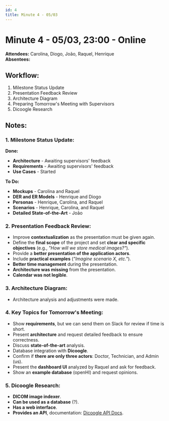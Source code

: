 ```yaml
---
id: 4
title: Minute 4 - 05/03
---
```


# Minute 4 - 05/03, 23:00 - Online

**Attendees:** Carolina, Diogo, João, Raquel, Henrique  
**Absentees:**  

## Workflow:  
1. Milestone Status Update  
2. Presentation Feedback Review  
3. Architecture Diagram  
4. Preparing Tomorrow's Meeting with Supervisors  
5. Dicoogle Research  

## Notes:  

### 1. Milestone Status Update:  
**Done:**  
- **Architecture** - Awaiting supervisors' feedback  
- **Requirements** - Awaiting supervisors' feedback  
- **Use Cases** - Started  

**To Do:**  
- **Mockups** - Carolina and Raquel  
- **DER and ER Models** - Henrique and Diogo  
- **Personas** - Henrique, Carolina, and Raquel  
- **Scenarios** - Henrique, Carolina, and Raquel  
- **Detailed State-of-the-Art** - João  

### 2. Presentation Feedback Review:  
- Improve **contextualization** as the presentation must be given again.  
- Define the **final scope** of the project and set **clear and specific objectives** (e.g., *"How will we store medical images?"*).  
- Provide a **better presentation of the application actors**.  
- Include **practical examples** (*"Imagine scenario X, etc."*).  
- **Better time management** during the presentation.  
- **Architecture was missing** from the presentation.  
- **Calendar was not legible**.  

### 3. Architecture Diagram:
- Architecture analysis and adjustments were made.  

### 4. Key Topics for Tomorrow's Meeting:  
- Show **requirements**, but we can send them on Slack for review if time is short.  
- Present **architecture** and request detailed feedback to ensure correctness.  
- Discuss **state-of-the-art** analysis.  
- Database integration with **Dicoogle**.  
- Confirm if **there are only three actors**: Doctor, Technician, and Admin (us).  
- Present the **dashboard UI** analyzed by Raquel and ask for feedback.  
- Show an **example database** (openHI) and request opinions.  

### 5. Dicoogle Research:  
- **DICOM image indexer**.  
- **Can be used as a database** (?).  
- **Has a web interface**.  
- **Provides an API**, documentation: [Dicoogle API Docs](https://bioinformatics-ua.github.io/dicoogle-api/webapi).  
